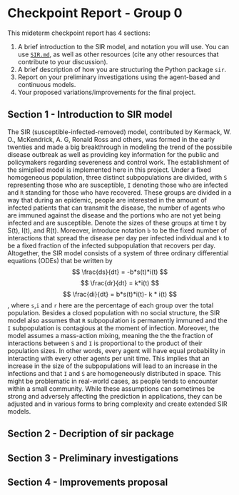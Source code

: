 # Checkpoint Report - Group 0

This mideterm checkpoint report has 4 sections:

1. A brief introduction to the SIR model, and notation you will use.  You can use [`SIR.md`](SIR.md), as well as other resources (cite any other resources that contribute to your discussion).
2. A brief description of how you are structuring the Python package `sir`.
3. Report on your preliminary investigations using the agent-based and continuous models.
4. Your proposed variations/improvements for the final project.

## Section 1 - Introduction to SIR model

   The SIR (susceptible-infected-removed) model, contributed by Kermack, W. O., McKendrick, A. G, Ronald Ross and others, was formed in the early twenties and made a big breakthrough in modeling the trend of the possibile disease outbreak as well as providing key information for the public and policymakers regarding severeness and control work. The establishment of the simiplied model is implemented here in this project. Under a fixed homogeneous population, three distinct subpopulations are divided, with `S` representing those who are susceptible, `I` denoting those who are infected and `R` standing for those who have recovered. These groups are divided in a way that during an epidemic, people are interested in the amount of infected patients that can transmit the disease, the number of agents who are immuned against the disease and the portions who are not yet being infected and are susceptible. Denote the sizes of these groups at time t by S(t), I(t), and R(t). Moreover, introduce notation `b` to be the fixed number of interactions that spread the disease per day per infected individual and `k` to be a fixed fraction of the infected subpopulation that recovers per day. Altogether, the SIR model consists of a system of three ordinary differential equations (ODEs) that be written by
                $$ \frac{ds}{dt} = -b*s(t)*i(t) $$
                $$ \frac{dr}{dt} = k*i(t) $$
                $$ \frac{di}{dt} = b*s(t)*i(t)- k * i(t) $$,
where `s`,`i` and `r` here are the percentage of each group over the total population. 
   Besides a closed population with no social structure, the SIR model also assumes that `R` subpopulation is permanently immuned and the `I` subpopulation is contagious at the moment of infection. Moreover, the model assumes a mass-action mixing, meaning the the the fraction of interactions between `S` and `I` is proportional to the product of their population sizes. In other words, every agent will have equal probability in interacting with every other agents per unit time. This implies that an increase in the size of the subpopulations will lead to an increase in the infections and that `I` and `S` are homogeneously distributed in space. This might be problematic in real-world cases, as people tends to encounter within a small community. While these assumptions can sometimes be strong and adversely affecting the prediction in applications, they can be adjusted and in various forms to bring complexity and create extended SIR models. 



## Section 2 - Decription of sir package

## Section 3 - Preliminary investigations

## Section 4 - Improvements proposal